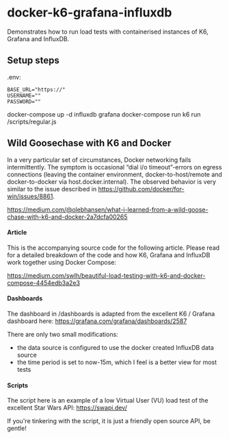 # docker-k6-grafana-influxdb
Demonstrates how to run load tests with containerised instances of K6, Grafana and InfluxDB.

## Setup steps
.env:
```
BASE_URL="https://"
USERNAME=""
PASSWORD=""
```
docker-compose up -d influxdb grafana
docker-compose run k6 run /scripts/regular.js

## Wild Goosechase with K6 and Docker
In a very particular set of circumstances, Docker networking fails intermittently. The symptom is occasional “dial i/o timeout”-errors on egress connections (leaving the container environment, docker-to-host/remote and docker-to-docker via host.docker.internal). The observed behavior is very similar to the issue described in https://github.com/docker/for-win/issues/8861.

https://medium.com/@olebhansen/what-i-learned-from-a-wild-goose-chase-with-k6-and-docker-2a7dcfa00265

#### Article
This is the accompanying source code for the following article. Please read for a detailed breakdown of the code and how K6, Grafana and InfluxDB work together using Docker Compose:

https://medium.com/swlh/beautiful-load-testing-with-k6-and-docker-compose-4454edb3a2e3

#### Dashboards
The dashboard in /dashboards is adapted from the excellent K6 / Grafana dashboard here:
https://grafana.com/grafana/dashboards/2587

There are only two small modifications:
* the data source is configured to use the docker created InfluxDB data source
* the time period is set to now-15m, which I feel is a better view for most tests

#### Scripts
The script here is an example of a low Virtual User (VU) load test of the excellent Star Wars API:
https://swapi.dev/

If you're tinkering with the script, it is just a friendly open source API, be gentle!
